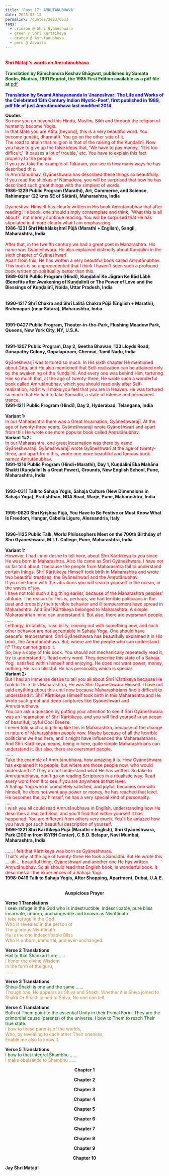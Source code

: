 ```yaml
---
title: 'Post 17: AMṚUTĀNUBHAVA'
date: 2023-05-13
permalink: /quotes/2023/0513
tags:
  - crimson @ Shri Gyaneshwara
  - green @ Shri Karttikeya
  - orange @ Amrutanubhava
  - peru @ Advaita
---
```


<p>
<br>
<font color="red"><b>Śhrī Mātājī's words on Amṛutānubhava</b></font><br>
<br>
<font color="DarkGreen"><b>Translation by Rāmchandra Keshav Bhāgwat, published by Samata Books, Madras, 1991 Reprint, the 1985 First Edition available as a pdf file at</b> <a href="https://ia803208.us.archive.org/24/items/SriJnanadevasAmritanubhavaAmbrosialExperienceEnglishTranslationOfOriginalMarathiChangadevaPasashti/Sri%20Jnanadevas%20Amritanubhava%20Ambrosial%20Experience%20English%20Translation%20of%20Original%20Marathi-%20Changadeva%20Pasashti.pdf">pdf</a></font><br>
<br>
<font color="blue"><b>Translation by Swami Abhayananda in 'Jnaneshvar: The Life and Works of the Celebrated 13th Century Indian Mystic-Poet', first published in 1989, pdf file of just Amṛutānubhava last modified 2014</b></font><br>
</p>

<div class="para-divider"></div>

<p>
<b>Quotes</b><br>
<font color="red">So now you go beyond this Hindu, Muslim, Sikh and through the religion of humanity become Yogis.<br>
In that state you are Atīta [beyond], this is a very beautiful word. You become guṇātīt, dharmātīt. You go on the other side of it.<br>
The road to attain that religion is that of the raising of the Kuṇḍalinī. Now you have to give up the false ideas that, 'We have to pay money,' 'It is too difficult,' 'It causes a lot of trouble,' etc. You have to explain this fact properly to the people.<br>
If you just take the example of Tukārām, you see in how many ways he has described this.<br>
In Amṛutānubhav, Gyāneśhwara has described these things so beautifully.<br>
If you read the śhlokas of Nāmadeva, you will be surprised that how he has described such great things with the simplest of words.</font><br>
<b>1986-1229 Public Program (Marathi), Art, Commerce, and Science, Rahimatpur (22 kms SE of Sātārā), Maharashtra, India</b><br>
<br>
<font color="red">Dyaneśhwa Himself has clearly written in His book Amṛutānubhav that after reading His book, one should simply contemplate and think, 'What this is all about?', not merely continue reading. You will be surprised that He has stipulated in it more clearly what I am emphasizing.</font><br>
<b>1986-1231 Śhrī Mahālakṣhmī Pūjā (Marathi + English), Sangli, Maharashtra, India</b><br>
<br>
<font color="red">After that, in the twelfth century we had a great poet in Maharashtra. His name was Gyāneśhwara. He also explained distinctly about Kuṇḍalinī in the sixth chapter of Gyāneśhwarī.<br>
Apart from this, He has written a very beautiful book called Amṛutānubhav. This book is so unprecedented that I think I haven't seen such a profound book written on spirituality better than this.</font><br>
<b>1989-0316 Public Program (Hindi), Kuṇḍalinī Ke Jāgran Ke Bād Lābh (Benefits after Awakening of Kuṇḍalinī) or The Power of Love and the Blessings of Kuṇḍalinī, Noida, Uttar Pradesh, India</b><br>
<br>
<font color="red"></font><br>
<b>1990-1217 Śhrī Chakra and Śhrī Lalitā Chakra Pūjā (English + Marathi), Brahmapuri (near Sātārā), Maharashtra, India</b><br>
<br>
<font color="red"></font><br>
<b>1991-0427 Public Program, Theater-in-the-Park, Flushing Meadow Park, Queens, New York City, NY, U.S.A.</b><br>
<br>
<font color="red"></font><br>
<b>1991-1207 Public Program, Day 2, Geetha Bhawan, 133 Lloyds Road, Ganapathy Colony, Gopalapuram, Chennai, Tamil Nadu, India</b><br>
<br>
<font color="red">Gyāneśhwarjī was tortured so much. In His sixth chapter He mentioned about Gītā, and He also mentioned that Self-realization can be attained only by the awakening of the Kuṇḍalinī. And every one was behind Him, torturing Him so much that, at the age of twenty-three, He wrote such a wonderful book called Amṛutānubhav, which you should read only after Self-realization, and it will make you feel that you are in Heaven. He was tortured so much that He had to take Samādhi, a state of intense and permanent trance.</font><br>
<b>1991-1211 Public Program (Hindi), Day 2, Hyderabad, Telangana, India</b><br>
<br>
<b> Variant 1:</b><br>
<font color="red">In our Maharashtra there was a Great Incarnation, Gyāneśhwarajī. At the age of twenty-three years, Gyāneśhwarajī wrote Gyāneśhwarī and apart from this He wrote one more popular book called Amṛutānubhav.</font><br>
<b> Variant 1=2:</b><br>
<font color="red">In our Maharashtra, one great Incarnation was there by name Gyāneśhwarajī. Gyāneśhwarajī wrote Gyāneśhwarī at the age of twenty-three, and apart from this, wrote one more beautiful and famous book named Amṛutānubhav.</font><br>
<b>1991-1216 Public Program (Hindi+Marathi), Day 1, Kuṇḍalinī Eka Mahāna Śhakti (Kuṇḍalinī Is a Great Power), Grounds, New English School, Pune, Maharashtra, India</b><br>
<br>
<font color="red"></font><br>
<b>1993-0311 Talk to Sahaja Yogis, Sahaja Culture (New Dimensions in Sahaja Yoga), Pratiṣhṭhān, NDA Road, Warje, Pune, Maharashtra, India</b><br>
<br>
<font color="red"></font><br>
<b>1995-0820 Śhrī Kṛiṣhṇa Pūjā, You Have to Be Festive or Must Know What Is Freedom, Hangar, Cabella Ligure, Alessandria, Italy</b><br>
<br>
<font color="red"></font><br>
<b>1996-1125 Public Talk, World Philosophers Meet on the 700th Birthday of Śhrī Gyāneśhwara, M.I.T. College, Pune, Maharashtra, India</b><br>
<br>
<b> Variant 1:</b><br>
<font color="red">However, I had inner desire to tell here, about Śhrī Kārttikeya to you since He was born in Maharashtra. Also He came as Śhrī Gyāneśhwara. I have not so far told about it because the people from Maharashtra fail to understand certain things. Śhrī Kārttikeya Himself took birth in Maharashtra and wrote two beautiful treatises, the Gyāneśhwarī and the Amṛutānubhav.<br>
If you see them with the vibrations you will search yourself in the ocean, in the waves of joy.<br>
I have not told such a big thing earlier, because of the Maharashtra peoples' attitude. The reason for this is, perhaps, we had terrible politicians in the past and probably their terrible behavior and ill temperament have spread in Maharashtra. And Śhrī Kārttikeya belonged to Maharashtra. A simple Maharashtrian mind can understand it. But also, there are oversmart people.<br>
......<br>
Lethargy, irritability, irascibility, coming out with something new, and such other behavior are not acceptable in Sahaja Yoga. One should have peaceful temperament. Śhrī Gyāneśhwara has beautifully explained it in His book, the Amṛutānubhava. But, where are the people who can understand it? They cannot grasp it.<br>
So, buy a copy of this book. You should not mechanically repeatedly read it, try to understand it. Read every word. They describe this state of a Sahaja Yogi, satisfied within himself and enjoying. He does not want power, money, nothing. He is so blissful. He has personality which is special.</font><br>
<b> Variant 2:</b><br>
<font color="red">But I had an immense desire to tell you all about Śhrī Kārttikeya because He took birth in this Maharashtra, He was Śhrī Gyāneśhwara Himself. I have not said anything about this until now because Maharashtrians find it difficult to understand it. Śhrī Kārttikeya Himself took birth in this Maharashtra and He wrote such great and deep scriptures like Gyāneśhwarī and Amṛutānubhava.<br>
You can ask a question by putting your attention to see if Śhrī Gyāneśhwara was an Incarnation of Śhrī Kārttikeya, and you will find yourself in an ocean of beautiful, joyful Cool Breeze.<br>
I never told such a big thing like this in Maharashtra, because of the change in nature of Maharashtrian people now. Maybe because of all the horrible politicians we had here, and it might have influenced the Maharashtrians. And Śhrī Kārttikeya means, being in here, quite simple Maharashtrians can understand it. But also, there are oversmart people.<br>
......<br>
Take the example of Amṛutānubhava, how amazing it is. How Gyāneśhwara has explained it to people, but where are those people now, who would understand it? They do not understand what He has written. So take to Amṛutānubhava, don't go on reading Scriptures in a ritualistic way. Read every word from it to see if you are anywhere at that level.<br>
A Sahaja Yogi who is completely satisfied, and joyful, becomes one with himself, he does not want any power or money, he has reached that level. He becomes the joy himself, he has a very special kind of personality.<br>
.....<br>
I wish you all could read Amṛutānubhava in English, understanding how He describes a realized Soul, and you'll find that within yourself it has happened. You are different from others very much. You'll be amazed how you have got such beautiful description of yourself.</font><br>
<b>1996-1221 Śhrī Kārttikeya Pūjā (Marathi + English), Śhrī Gyāneśhwara, Park (200 m from ISYRH Center), C.B.D. Belapur, Navi Mumbai, Maharashtra, India</b><br>
<br>
<font color="red">...... I felt that Kārttikeya was born as Gyāneśhwara.<br>
That's why at the age of twenty-three He took a Samādhi. But He wrote this ... uh ... beautiful thing, Gyāneśhwarī and another one He has written Amṛutānubhav. So all should read that English book, is wonderful book. It describes all the experiences of a Sahaja Yogi.</font><br>
<b>1998-0416 Talk to Sahaja Yogis, After Shopping, Apartment, Dubai, U.A.E.</b><br>
<br>
</p>

<div class="para-divider"></div>

<p style="text-align:center;">
<b>Auspicious Prayer</b><br>
</p>

<p>
<b>Verse 1 Translations</b><br>
<font color="DarkGreen">I seek refuge in the God who is indestructible, indescribable, pure bliss incarnate, unborn, unchangeable and known as Nivṛittināth.</font><br>
<font color="Peru">I take refuge in the God<br>
Who is revealed in the person of<br>
The glorious Nivṛittināth.<br>
He is the one indescribable Bliss<br>
Who is unborn, immortal, and ever-unchanged.</font><br>
</p>

<p>
<b>Verse 2 Translations</b><br>
<font color="DarkGreen">Hail to that Śhāṅkari Lore .....</font><br>
<font color="Peru">I honor the divine Wisdom<br>
In the form of the guru,<br>
......</font><br>
</p>

<p>
<b>Verse 3 Translations</b><br>
<font color="DarkGreen">Śhiva-Śhakti is one and the same ......</font><br>
<font color="Peru">Though one, He appears as Śhiva and Śhakti. Whether it is Śhiva joined to Śhakti
Or Śhakti joined to Śhiva,
No one can tell.</font><br>
</p>

<p>
<b>Verse 4 Translations</b><br>
<font color="DarkGreen">Both of Them point to the essential Unity in their Primal Form. They are the primordial cause (parents) of the universe. I bow to Them to reach Their true state.</font><br>
<font color="Peru">I bow to these parents of the worlds,<br>
Who, by revealing to each other Their oneness,<br>
Enable me also to know it.</font><br>
</p>

<p>
<b>Verse 5 Translations</b><br>
<font color="DarkGreen">I bow to that integral Śhambhu ......</font><br>
<font color="Peru">I make obeisance to Śhambhu ......</font><br>
</p>

<div class="para-divider"></div>

<p style="text-align:center;">
<b>Chapter 1</b><br>
</p>

<div class="para-divider"></div>

<p style="text-align:center;">
<b>Chapter 2</b><br>
</p>

<div class="para-divider"></div>

<p style="text-align:center;">
<b>Chapter 3</b><br>
</p>

<div class="para-divider"></div>

<p style="text-align:center;">
<b>Chapter 4</b><br>
</p>

<div class="para-divider"></div>

<p style="text-align:center;">
<b>Chapter 5</b><br>
</p>

<div class="para-divider"></div>

<p style="text-align:center;">
<b>Chapter 6</b><br>
</p>

<div class="para-divider"></div>

<p style="text-align:center;">
<b>Chapter 7</b><br>
</p>

<div class="para-divider"></div>

<p style="text-align:center;">
<b>Chapter 8</b><br>
</p>

<div class="para-divider"></div>

<p style="text-align:center;">
<b>Chapter 9</b><br>
</p>

<div class="para-divider"></div>

<p style="text-align:center;">
<b>Chapter 10</b><br>
</p>

<div class="para-divider"></div>

<p><b>Jay Śhrī Mātājī!</b>
</p>